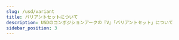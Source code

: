 ```yaml
---
slug: /usd/variant
title: バリアントセットについて
description: USDのコンポジションアークの『V』「バリアントセット」について
sidebar_position: 3
---
```

